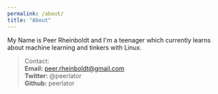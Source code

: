 ```yaml
---
permalink: /about/
title: "About"
---
```


My Name is Peer Rheinboldt and I'm a teenager which currently learns about machine learning and tinkers with Linux.

> Contact: <br> **Email:** peer.rheinboldt@gmail.com<br> **Twitter:** @peerlator<br> **Github:** peerlator <br>
